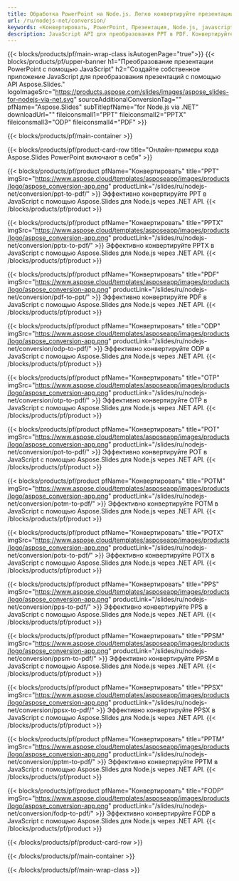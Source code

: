 ```yaml
---
title: Обработка PowerPoint на Node.js. Легко конвертируйте презентации с помощью Aspose.Slides.
url: /ru/nodejs-net/conversion/
keywords: «Конвертировать, PowerPoint, Презентация, Node.js, javascript, js, PDF, Конвертировать в PDF, PPT в PDF»
description: JavaScript API для преобразования PPT в PDF. Конвертируйте презентации в JPG, PNG, HTML и другие форматы с помощью JavaScript.
---
```


{{< blocks/products/pf/main-wrap-class isAutogenPage="true">}}
{{< blocks/products/pf/upper-banner h1="Преобразование презентации PowerPoint с помощью JavaScript" h2="Создайте собственное приложение JavaScript для преобразования презентаций с помощью API Aspose.Slides." logoImageSrc="https://products.aspose.com/slides/images/aspose_slides-for-nodejs-via-net.svg" sourceAdditionalConversionTag="" pfName="Aspose.Slides" subTitlepfName="for Node.js via .NET" downloadUrl="" fileiconsmall1="PPT" fileiconsmall2="PPTX" fileiconsmall3="ODP" fileiconsmall4="PDF" >}}

{{< blocks/products/pf/main-container >}}

{{< blocks/products/pf/product-card-row title="Онлайн-примеры кода Aspose.Slides PowerPoint включают в себя" >}}

{{< blocks/products/pf/product pfName="Конвертировать" title="PPT" imgSrc="https://www.aspose.cloud/templates/asposeapp/images/products/logo/aspose_conversion-app.png" productLink="/slides/ru/nodejs-net/conversion/ppt-to-pdf/" >}}
Эффективно конвертируйте PPT в JavaScript с помощью Aspose.Slides для Node.js через .NET API.
{{< /blocks/products/pf/product >}}
{{< blocks/products/pf/product pfName="Конвертировать" title="PPTX" imgSrc="https://www.aspose.cloud/templates/asposeapp/images/products/logo/aspose_conversion-app.png" productLink="/slides/ru/nodejs-net/conversion/pptx-to-pdf/" >}}
Эффективно конвертируйте PPTX в JavaScript с помощью Aspose.Slides для Node.js через .NET API.
{{< /blocks/products/pf/product >}}
{{< blocks/products/pf/product pfName="Конвертировать" title="PDF" imgSrc="https://www.aspose.cloud/templates/asposeapp/images/products/logo/aspose_conversion-app.png" productLink="/slides/ru/nodejs-net/conversion/pdf-to-ppt/" >}}
Эффективно конвертируйте PDF в JavaScript с помощью Aspose.Slides для Node.js через .NET API.
{{< /blocks/products/pf/product >}}
{{< blocks/products/pf/product pfName="Конвертировать" title="ODP" imgSrc="https://www.aspose.cloud/templates/asposeapp/images/products/logo/aspose_conversion-app.png" productLink="/slides/ru/nodejs-net/conversion/odp-to-pdf/" >}}
Эффективно конвертируйте ODP в JavaScript с помощью Aspose.Slides для Node.js через .NET API.
{{< /blocks/products/pf/product >}}
{{< blocks/products/pf/product pfName="Конвертировать" title="OTP" imgSrc="https://www.aspose.cloud/templates/asposeapp/images/products/logo/aspose_conversion-app.png" productLink="/slides/ru/nodejs-net/conversion/otp-to-pdf/" >}}
Эффективно конвертируйте OTP в JavaScript с помощью Aspose.Slides для Node.js через .NET API.
{{< /blocks/products/pf/product >}}
{{< blocks/products/pf/product pfName="Конвертировать" title="POT" imgSrc="https://www.aspose.cloud/templates/asposeapp/images/products/logo/aspose_conversion-app.png" productLink="/slides/ru/nodejs-net/conversion/pot-to-pdf/" >}}
Эффективно конвертируйте POT в JavaScript с помощью Aspose.Slides для Node.js через .NET API.
{{< /blocks/products/pf/product >}}
{{< blocks/products/pf/product pfName="Конвертировать" title="POTM" imgSrc="https://www.aspose.cloud/templates/asposeapp/images/products/logo/aspose_conversion-app.png" productLink="/slides/ru/nodejs-net/conversion/potm-to-pdf/" >}}
Эффективно конвертируйте POTM в JavaScript с помощью Aspose.Slides для Node.js через .NET API.
{{< /blocks/products/pf/product >}}
{{< blocks/products/pf/product pfName="Конвертировать" title="POTX" imgSrc="https://www.aspose.cloud/templates/asposeapp/images/products/logo/aspose_conversion-app.png" productLink="/slides/ru/nodejs-net/conversion/potx-to-pdf/" >}}
Эффективно конвертируйте POTX в JavaScript с помощью Aspose.Slides для Node.js через .NET API.
{{< /blocks/products/pf/product >}}
{{< blocks/products/pf/product pfName="Конвертировать" title="PPS" imgSrc="https://www.aspose.cloud/templates/asposeapp/images/products/logo/aspose_conversion-app.png" productLink="/slides/ru/nodejs-net/conversion/pps-to-pdf/" >}}
Эффективно конвертируйте PPS в JavaScript с помощью Aspose.Slides для Node.js через .NET API.
{{< /blocks/products/pf/product >}}
{{< blocks/products/pf/product pfName="Конвертировать" title="PPSM" imgSrc="https://www.aspose.cloud/templates/asposeapp/images/products/logo/aspose_conversion-app.png" productLink="/slides/ru/nodejs-net/conversion/ppsm-to-pdf/" >}}
Эффективно конвертируйте PPSM в JavaScript с помощью Aspose.Slides для Node.js через .NET API.
{{< /blocks/products/pf/product >}}
{{< blocks/products/pf/product pfName="Конвертировать" title="PPSX" imgSrc="https://www.aspose.cloud/templates/asposeapp/images/products/logo/aspose_conversion-app.png" productLink="/slides/ru/nodejs-net/conversion/ppsx-to-pdf/" >}}
Эффективно конвертируйте PPSX в JavaScript с помощью Aspose.Slides для Node.js через .NET API.
{{< /blocks/products/pf/product >}}
{{< blocks/products/pf/product pfName="Конвертировать" title="PPTM" imgSrc="https://www.aspose.cloud/templates/asposeapp/images/products/logo/aspose_conversion-app.png" productLink="/slides/ru/nodejs-net/conversion/pptm-to-pdf/" >}}
Эффективно конвертируйте PPTM в JavaScript с помощью Aspose.Slides для Node.js через .NET API.
{{< /blocks/products/pf/product >}}
{{< blocks/products/pf/product pfName="Конвертировать" title="FODP" imgSrc="https://www.aspose.cloud/templates/asposeapp/images/products/logo/aspose_conversion-app.png" productLink="/slides/ru/nodejs-net/conversion/fodp-to-pdf/" >}}
Эффективно конвертируйте FODP в JavaScript с помощью Aspose.Slides для Node.js через .NET API.
{{< /blocks/products/pf/product >}}


{{< /blocks/products/pf/product-card-row >}}

{{< /blocks/products/pf/main-container >}}
    
{{< /blocks/products/pf/main-wrap-class >}}
